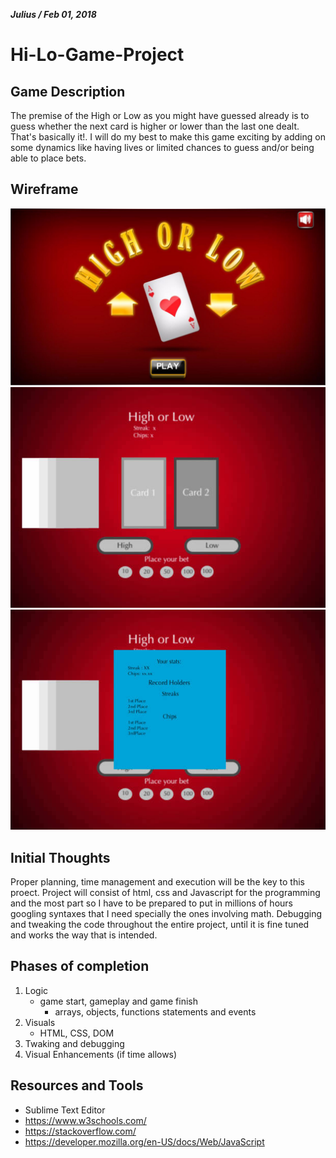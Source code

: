 ***Julius / Feb 01, 2018***
# Hi-Lo-Game-Project
## Game Description
The premise of the High or Low as you might have guessed already is to guess whether the next card is higher or lower than the last one dealt. That's basically it!. I will do my best to make this game exciting by adding on some dynamics like having lives or limited chances to guess and/or being able to place bets. 
## Wireframe
![imagename](./img/GameStart.jpg)
![imagename](./img/Gameplay.jpg)
![imagename](./img/GameFinish.jpg)
## Initial Thoughts
Proper planning, time management and execution will be the key to this proect. Project will consist of html, css and Javascript for the programming and the most part so I have to be prepared to put in millions of hours googling syntaxes that I need specially the ones involving math. Debugging and tweaking the code throughout the entire project, until it is fine tuned and works the way that is intended.
## Phases of completion
1. Logic
	- game start, gameplay and game finish 
	  	- arrays, objects, functions statements and events	
2. Visuals 
      - HTML, CSS, DOM
3. Twaking and debugging      
3. Visual Enhancements (if time allows)
## Resources and Tools
- Sublime Text Editor
- https://www.w3schools.com/
- https://stackoverflow.com/
- https://developer.mozilla.org/en-US/docs/Web/JavaScript


 
